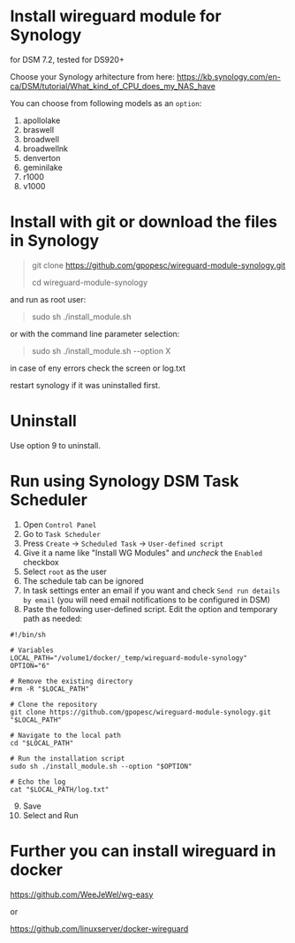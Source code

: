 # Install wireguard module for Synology
for DSM 7.2, tested for DS920+

Choose your Synology arhitecture from here:
https://kb.synology.com/en-ca/DSM/tutorial/What_kind_of_CPU_does_my_NAS_have 

You can choose from following models as an `option`:
 1. apollolake
 2. braswell
 3. broadwell
 4. broadwellnk
 5. denverton
 6. geminilake
 7. r1000
 8. v1000


# Install with git  or download the files in Synology
>git clone https://github.com/gpopesc/wireguard-module-synology.git
>
>cd wireguard-module-synology

and run as root user:
>sudo sh ./install_module.sh

or with the command line parameter selection:
>sudo sh ./install_module.sh --option X

in case of eny errors check the screen or log.txt

restart synology if it was uninstalled first.

# Uninstall

Use option 9 to uninstall. 

# Run using Synology DSM Task Scheduler

1. Open `Control Panel`
2. Go to `Task Scheduler`
3. Press `Create` -> `Scheduled Task` -> `User-defined script`
4. Give it a name like "Install WG Modules" and *uncheck* the `Enabled` checkbox
5. Select `root` as the user
6. The schedule tab can be ignored
7. In task settings enter an email if you want and check `Send run details by email` (you will need email notifications to be configured in DSM)
8. Paste the following user-defined script. Edit the option and temporary path as needed:

```
#!/bin/sh

# Variables
LOCAL_PATH="/volume1/docker/_temp/wireguard-module-synology"
OPTION="6"

# Remove the existing directory
#rm -R "$LOCAL_PATH"

# Clone the repository
git clone https://github.com/gpopesc/wireguard-module-synology.git "$LOCAL_PATH"

# Navigate to the local path
cd "$LOCAL_PATH"

# Run the installation script
sudo sh ./install_module.sh --option "$OPTION"

# Echo the log
cat "$LOCAL_PATH/log.txt"
```

9. Save
10. Select and Run


# Further you can install wireguard in docker

https://github.com/WeeJeWel/wg-easy 

or

https://github.com/linuxserver/docker-wireguard 
